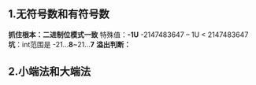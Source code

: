 ## 1.无符号数和有符号数
**抓住根本：二进制位模式一致**
特殊值：**-1U**
 -2147483647 – 1U < 2147483647
**坑**：int范围是 -21...**8**~21...**7**
**溢出判断：**

## 2.小端法和大端法